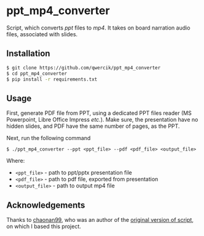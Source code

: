# ppt_mp4_converter

Script, which converts *ppt* files to *mp4*. It takes on board narration audio files, associated with slides.

## Installation

```bash
$ git clone https://github.com/qwercik/ppt_mp4_converter
$ cd ppt_mp4_converter
$ pip install -r requirements.txt
```

## Usage

First, generate PDF file from PPT, using a dedicated PPT files reader (MS Powerpoint, Libre Office Impress *etc.*). Make sure, the presentation have no hidden slides, and PDF have the same number of pages, as the PPT.

Next, run the following command

```
$ ./ppt_mp4_converter --ppt <ppt_file> --pdf <pdf_file> <output_file>
```

Where:

- `<ppt_file>` - path to ppt/pptx presentation file
- `<pdf_file>` - path to pdf file, exported from presentation
- `<output_file>` - path to output mp4 file

## Acknowledgements

Thanks to [chaonan99](https://github.com/chaonan99), who was an author of the [original version of script](https://github.com/chaonan99/ppt_presenter), on which I based this project.